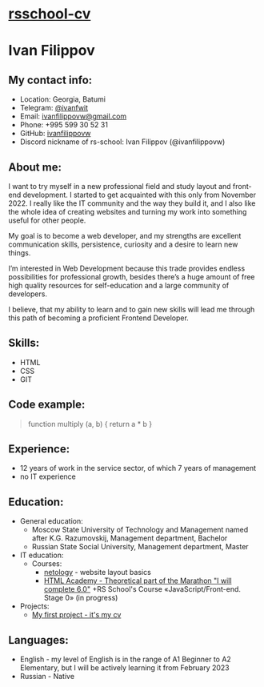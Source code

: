 # [rsschool-cv](https://ivanfilippovw.github.io/rsschool-cv/)

# **Ivan Filippov**

## My contact info:
* Location: Georgia, Batumi
* Telegram: [@ivanfwit](https://t.me/ivanfwit)
* Email: ivanfilippovw@gmail.com
* Phone: +995 599 30 52 31
* GitHub: [ivanfilippovw](https://github.com/ivanfilippovw)
* Discord nickname of rs-school: Ivan Filippov (@ivanfilippovw)

## About me:

I want to try myself in a new professional field and study layout and front-end development. I started to get acquainted with this only from November 2022. I really like the IT community and the way they build it, and I also like the whole idea of creating websites and turning my work into something useful for other people.

My goal is to become a web developer, and my strengths are excellent communication skills, persistence, curiosity and a desire to learn new things.

I’m interested in Web Development because this trade provides endless possibilities for professional growth,
besides there’s a huge amount of free high quality resources for self-education and a large community of developers.

I believe, that my ability to learn and to gain new skills will lead me through this path of becoming a proficient Frontend Developer.

## Skills:
* HTML
* CSS
* GIT

## Code example:
> function multiply (a, b) {
return a * b
}
## Experience:
* 12 years of work in the service sector, of which 7 years of management
* no IT experience

## Education:
* General education:
    + Moscow State University of Technology and Management named after K.G. Razumovskij, Management department, Bachelor
    + Russian State Social University, Management department, Master
* IT  education:
    + Courses:
        - [netology](https://netology.ru) - website layout basics
        - [HTML Academy - Theoretical part of the Marathon "I will complete 6.0"](https://up.htmlacademy.ru/markup-marathon/2)
    +RS School's Course «JavaScript/Front-end. Stage 0» (in progress)
* Projects:
    + [My first project - it's my cv](https://github.com/ivanfilippovw/rsschool-cv/blob/gh-pages/cv.md)

## Languages:
* English - my level of English is in the range of A1 Beginner to A2 Elementary, but I will be actively learning it from February 2023
* Russian - Native